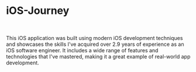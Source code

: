 # iOS-Journey

<br>

This iOS application was built using modern iOS development techniques and showcases the skills I've acquired over 2.9 years of experience as an iOS software engineer. It includes a wide range of features and technologies that I've mastered, making it a great example of real-world app development.

<br>
